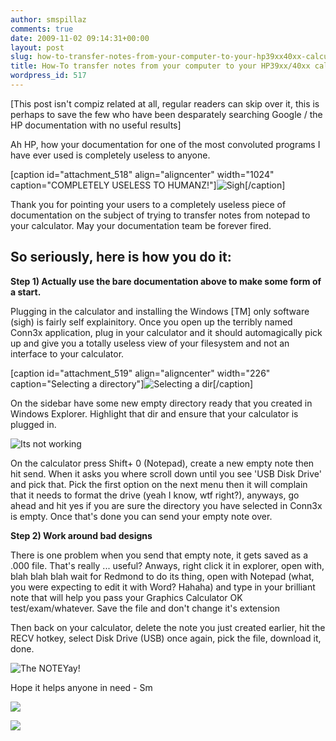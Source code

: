```yaml
---
author: smspillaz
comments: true
date: 2009-11-02 09:14:31+00:00
layout: post
slug: how-to-transfer-notes-from-your-computer-to-your-hp39xx40xx-calculator
title: How-To transfer notes from your computer to your HP39xx/40xx calculator
wordpress_id: 517
---
```


[This post isn't compiz related at all, regular readers can skip over it, this is perhaps to save the few who have been desparately searching Google / the HP documentation with no useful results]

Ah HP, how your documentation for one of the most convoluted programs I have ever used is completely useless to anyone.

[caption id="attachment_518" align="aligncenter" width="1024" caption="COMPLETELY USELESS TO HUMANZ!"]![Sigh](http://smspillaz.files.wordpress.com/2009/11/completly-useless-documentation.png?w=1024)[/caption]

Thank you for pointing your users to a completely useless piece of documentation on the subject of trying to transfer notes from notepad to your calculator. May your documentation team be forever fired.


## So seriously, here is how you do it:


**Step 1) Actually use the bare documentation above to make some form of a start.**

Plugging in the calculator and installing the Windows [TM] only software (sigh) is fairly self explainitory. Once you open up the terribly named Conn3x application, plug in your calculator and it should automagically pick up and give you a totally useless view of your filesystem and not an interface to your calculator.

[caption id="attachment_519" align="aligncenter" width="226" caption="Selecting a directory"]![Selecting a dir](http://smspillaz.files.wordpress.com/2009/11/selecting-a-dir.png)[/caption]

On the sidebar have some new empty directory ready that you created in Windows Explorer. Highlight that dir and ensure that your calculator is plugged in.

![Its not working](http://smspillaz.files.wordpress.com/2009/11/its-not-working.png)

On the calculator press Shift+ 0 (Notepad), create a new empty note then hit send. When it asks you where scroll down until you see 'USB Disk Drive' and pick that. Pick the first option on the next menu then it will complain that it needs to format the drive (yeah I know, wtf right?), anyways, go ahead and hit yes if you are sure the directory you have selected in Conn3x is empty. Once that's done you can send your empty note over.

**Step 2) Work around bad designs**

There is one problem when you send that empty note, it gets saved as a .000 file. That's really ... useful? Anways, right click it in explorer, open with, blah blah blah wait for Redmond to do its thing, open with Notepad (what, you were expecting to edit it with Word? Hahaha) and type in your brilliant note that will help you pass your Graphics Calculator OK test/exam/whatever. Save the file and don't change it's extension

Then back on your calculator, delete the note you just created earlier, hit the RECV hotkey, select Disk Drive (USB) once again, pick the file, download it, done.

![The NOTE](http://smspillaz.files.wordpress.com/2009/11/the-note.png)Yay!

Hope it helps anyone in need - Sm

![](/DOCUME%7E1/MARCEY%7E1/LOCALS%7E1/Temp/moz-screenshot.png)

![](/DOCUME%7E1/MARCEY%7E1/LOCALS%7E1/Temp/moz-screenshot-1.png)
